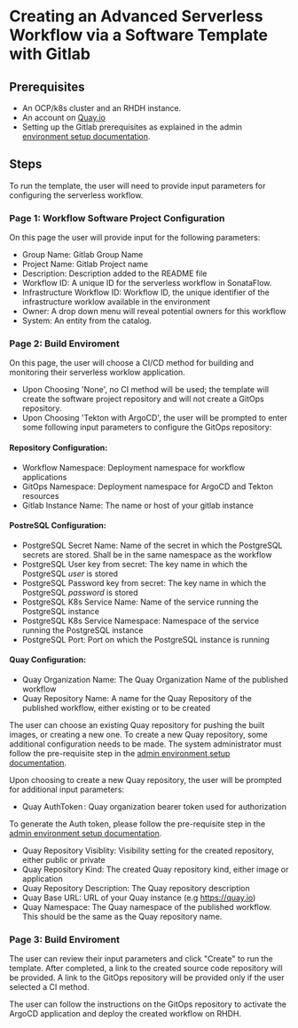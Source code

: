 # Creating an Advanced Serverless Workflow via a Software Template with Gitlab

## Prerequisites

- An OCP/k8s cluster and an RHDH instance. 
- An account on [Quay.io](https://quay.io/repository/) 
- Setting up the Gitlab prerequisites as explained in the admin [environment setup documentation](GitlabAdminInfoDoc.md).  

## Steps

To run the template, the user will need to provide input parameters for configuring the serverless workflow.  

### Page 1: Workflow Software Project Configuration

On this page the user will provide input for the following parameters:

- Group Name: Gitlab Group Name
- Project Name: Gitlab Project name
- Description: Description added to the README file
- Workflow ID: A unique ID for the serverless workflow in SonataFlow. 
- Infrastructure Workflow ID: Workflow ID, the unique identifier of the infrastructure worklow available in the environment
- Owner: A drop down menu will reveal potential owners for this workflow
- System: An entity from the catalog.

### Page 2: Build Enviroment

On this page, the user will choose a CI/CD method for building and monitoring their serverless worklow application.

- Upon Choosing 'None', no CI method will be used; the template will create the software project repository and will not create a GitOps repository. 
- Upon Choosing 'Tekton with ArgoCD', the user will be prompted to enter some following input parameters to configure the GitOps repository:

#### Repository Configuration: 

- Workflow Namespace: Deployment namespace for workflow applications
- GitOps Namespace: Deployment namespace for ArgoCD and Tekton resources
- Gitlab Instance Name: The name or host of your gitlab instance

#### PostreSQL Configuration:

- PostgreSQL Secret Name: Name of the secret in which the PostgreSQL secrets are stored. Shall be in the same namespace as the workflow
- PostgreSQL User key from secret: The key name in which the PostgreSQL *user* is stored
- PostgreSQL Password key from secret: The key name in which the PostgreSQL *password* is stored
- PostgreSQL K8s Service Name: Name of the service running the PostgreSQL instance
- PostgreSQL K8s Service Namespace: Namespace of the service running the PostgreSQL instance
- PostgreSQL Port: Port on which the PostgreSQL instance is running

#### Quay Configuration: 

- Quay Organization Name: The Quay Organization Name of the published workflow
- Quay Repository Name: A name for the Quay Repository of the published workflow, either existing or to be created

The user can choose an existing Quay repository for pushing the built images, or creating a new one.
To create a new Quay repository, some additional configuration needs to be made. The system administrator must follow the pre-requisite step in the [admin environment setup documentation](GitlabAdminInfoDoc.md).  

Upon choosing to create a new Quay repository, the user will be prompted for additional input parameters:

- Quay AuthToken : Quay organization bearer token used for authorization

To generate the Auth token, please follow the pre-requisite step in the [admin environment setup documentation](GitlabAdminInfoDoc.md).

- Quay Repository Visiblity: Visibility setting for the created repository, either public or private
- Quay Repository Kind: The created Quay repository kind, either image or application
- Quay Repository Description: The Quay repository description
- Quay Base URL: URL of your Quay instance (e.g https://quay.io)
- Quay Namespace: The Quay namespace of the published workflow. This should be the same as the Quay repository name.


### Page 3: Build Enviroment

The user can review their input parameters and click "Create" to run the template. After completed, a link to the created source code repository will be provided. A link to the GitOps repository will be provided only if the user selected a CI method. 

The user can follow the instructions on the GitOps repository to activate the ArgoCD application and deploy the created workflow on RHDH.